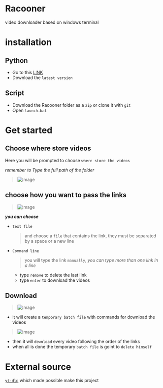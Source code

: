 # Racooner
video downloader based on windows terminal
# installation 
## Python
- Go to this [LINK](https://www.python.org/downloads/)
- Download the `latest version`
## Script
- Download the Racooner folder as a `zip` or clone it with `git`
- Open `launch.bat`
# Get started
## Choose where store videos
Here you will be prompted to choose `where store the videos`

_remember to Type the full path of the folder_
> ![image](https://user-images.githubusercontent.com/114882821/228353136-be6930b3-0ca3-4c83-947e-efee01175d16.png)
## choose how you want to pass the links
> ![image](https://user-images.githubusercontent.com/114882821/228354070-285799a6-f803-466f-8d05-64a3c874a828.png)


***you can choose***
- `text file`
  > and choose a `file` that contains the link, they must be separated by a space or a new line
- `Command line`
   > you will type the link `manually`,  _you can type more than one link in a line_
   - type `remove` to delete the last link
   - type `enter` to download the videos
## Download
> ![image](https://user-images.githubusercontent.com/114882821/228355298-5e622e04-0a47-49c2-baf2-1d5b7d0417e8.png)

- it will create a `temporary batch file` with commands for download the videos
> ![image](https://user-images.githubusercontent.com/114882821/228355826-89a5477f-ae19-4094-853a-b42ab200bbd5.png)

- then it will `download` every video following the order of the links
- when all is done the temporary `batch file` is goint to `delete himself` 
# External source
[`yt-dlp`](https://github.com/yt-dlp/yt-dlp)  which made possible make this project


